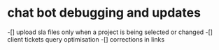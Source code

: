 # chat bot debugging and updates 

-[] upload sla files only when a project is being selected or changed
-[] client tickets query optimisation 
-[] corrections in links 